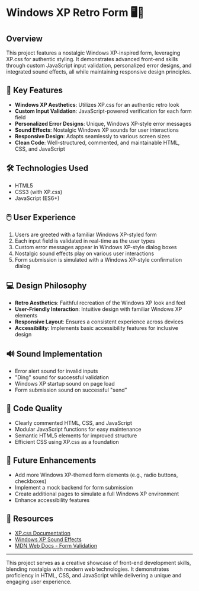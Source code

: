 # Windows XP Retro Form 🖥️💾

## Overview

This project features a nostalgic Windows XP-inspired form, leveraging XP.css for authentic styling. It demonstrates advanced front-end skills through custom JavaScript input validation, personalized error designs, and integrated sound effects, all while maintaining responsive design principles.

## 🌟 Key Features

- **Windows XP Aesthetics**: Utilizes XP.css for an authentic retro look
- **Custom Input Validation**: JavaScript-powered verification for each form field
- **Personalized Error Designs**: Unique, Windows XP-style error messages
- **Sound Effects**: Nostalgic Windows XP sounds for user interactions
- **Responsive Design**: Adapts seamlessly to various screen sizes
- **Clean Code**: Well-structured, commented, and maintainable HTML, CSS, and JavaScript

## 🛠️ Technologies Used

- HTML5
- CSS3 (with XP.css)
- JavaScript (ES6+)

## 🖱️ User Experience

1. Users are greeted with a familiar Windows XP-styled form
2. Each input field is validated in real-time as the user types
3. Custom error messages appear in Windows XP-style dialog boxes
4. Nostalgic sound effects play on various user interactions
5. Form submission is simulated with a Windows XP-style confirmation dialog

## 💻 Design Philosophy

- **Retro Aesthetics**: Faithful recreation of the Windows XP look and feel
- **User-Friendly Interaction**: Intuitive design with familiar Windows XP elements
- **Responsive Layout**: Ensures a consistent experience across devices
- **Accessibility**: Implements basic accessibility features for inclusive design

## 🔊 Sound Implementation

- Error alert sound for invalid inputs
- "Ding" sound for successful validation
- Windows XP startup sound on page load
- Form submission sound on successful "send"

## 🧹 Code Quality

- Clearly commented HTML, CSS, and JavaScript
- Modular JavaScript functions for easy maintenance
- Semantic HTML5 elements for improved structure
- Efficient CSS using XP.css as a foundation

## 🚀 Future Enhancements

- Add more Windows XP-themed form elements (e.g., radio buttons, checkboxes)
- Implement a mock backend for form submission
- Create additional pages to simulate a full Windows XP environment
- Enhance accessibility features

## 🔗 Resources

- [XP.css Documentation](https://botoxparty.github.io/XP.css/)
- [Windows XP Sound Effects](https://www.101soundboards.com/boards/10178-windows-xp-sounds)
- [MDN Web Docs - Form Validation](https://developer.mozilla.org/en-US/docs/Learn/Forms/Form_validation)

---

This project serves as a creative showcase of front-end development skills, blending nostalgia with modern web technologies. It demonstrates proficiency in HTML, CSS, and JavaScript while delivering a unique and engaging user experience.
